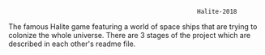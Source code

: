                                                         Halite-2018
                                                        
The famous Halite game featuring a world of space ships that are trying to colonize the whole universe.
There are 3 stages of the project which are described in each other's readme file.
